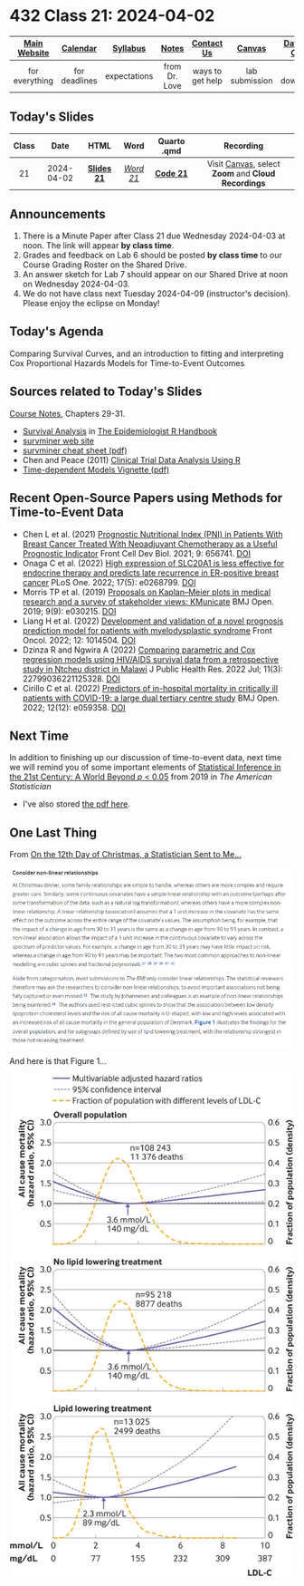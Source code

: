 # 432 Class 21: 2024-04-02

[Main Website](https://thomaselove.github.io/432-2024/) | [Calendar](https://thomaselove.github.io/432-2024/calendar.html) | [Syllabus](https://thomaselove.github.io/432-syllabus-2024/) | [Notes](https://thomaselove.github.io/432-notes/) | [Contact Us](https://thomaselove.github.io/432-2024/contact.html) | [Canvas](https://canvas.case.edu) | [Data and Code](https://github.com/THOMASELOVE/432-data) | [Sources](https://github.com/THOMASELOVE/432-classes-2024/tree/main/sources)
:-----------: | :--------------: | :----------: | :---------: | :-------------: | :-----------: | :------------: |:------:
for everything | for deadlines | expectations | from Dr. Love | ways to get help | lab submission | for downloads | to read

## Today's Slides

Class | Date | HTML | Word | Quarto .qmd | Recording
:---: | :--------: | :------: | :------: | :------: | :-------------:
21 | 2024-04-02 | **[Slides 21](https://thomaselove.github.io/432-slides-2024/slides21.html)** | *[Word 21](https://thomaselove.github.io/432-slides-2024/slides21w.docx)* | **[Code 21](https://github.com/THOMASELOVE/432-slides-2024/blob/main/slides21.qmd)** | Visit [Canvas](https://canvas.case.edu/), select **Zoom** and **Cloud Recordings**

## Announcements

1. There is a Minute Paper after Class 21 due Wednesday 2024-04-03 at noon. The link will appear **by class time**.
2. Grades and feedback on Lab 6 should be posted **by class time** to our Course Grading Roster on the Shared Drive.
3. An answer sketch for Lab 7 should appear on our Shared Drive at noon on Wednesday 2024-04-03.
4. We do not have class next Tuesday 2024-04-09 (instructor's decision). Please enjoy the eclipse on Monday!

## Today's Agenda

Comparing Survival Curves, and an introduction to fitting and interpreting Cox Proportional Hazards Models for Time-to-Event Outcomes

## Sources related to Today's Slides

[Course Notes](https://thomaselove.github.io/432-notes/), Chapters 29-31.

- [Survival Analysis](https://epirhandbook.com/en/survival-analysis.html) in [The Epidemiologist R Handbook](https://epirhandbook.com/en/index.html)
- [survminer web site](https://rpkgs.datanovia.com/survminer/index.html)
- [survminer cheat sheet (pdf)](https://rpkgs.datanovia.com/survminer/survminer_cheatsheet.pdf)
- Chen and Peace (2011) [Clinical Trial Data Analysis Using R](https://www.taylorfrancis.com/books/mono/10.1201/b10478/clinical-trial-data-analysis-using-ding-geng-din-chen-karl-peace)
- [Time-dependent Models Vignette (pdf)](https://cran.r-project.org/web/packages/survival/vignettes/timedep.pdf)

## Recent Open-Source Papers using Methods for Time-to-Event Data 

- Chen L et al. (2021) [Prognostic Nutritional Index (PNI) in Patients With Breast Cancer Treated With Neoadjuvant Chemotherapy as a Useful Prognostic Indicator](https://www.ncbi.nlm.nih.gov/pmc/articles/PMC8042235/) Front Cell Dev Biol. 2021; 9: 656741. [DOI](https://doi.org/10.3389%2Ffcell.2021.656741)
- Onaga C et al. (2022) [High expression of SLC20A1 is less effective for endocrine therapy and predicts late recurrence in ER-positive breast cancer](https://www.ncbi.nlm.nih.gov/pmc/articles/PMC9126382/) PLoS One. 2022; 17(5): e0268799. [DOI](https://doi.org/10.1371%2Fjournal.pone.0268799)
- Morris TP et al. (2019) [Proposals on Kaplan–Meier plots in medical research and a survey of stakeholder views: KMunicate](https://www.ncbi.nlm.nih.gov/pmc/articles/PMC6773317/) BMJ Open. 2019; 9(9): e030215. [DOI](https://doi.org/10.1136%2Fbmjopen-2019-030215)
- Liang H et al. (2022) [Development and validation of a novel prognosis prediction model for patients with myelodysplastic syndrome](https://www.ncbi.nlm.nih.gov/pmc/articles/PMC9597308/) Front Oncol. 2022; 12: 1014504. [DOI](https://doi.org/10.3389%2Ffonc.2022.1014504)
- Dzinza R and Ngwira A (2022) [Comparing parametric and Cox regression models using HIV/AIDS survival data from a retrospective study in Ntcheu district in Malawi](https://www.ncbi.nlm.nih.gov/pmc/articles/PMC9523851/) J Public Health Res. 2022 Jul; 11(3): 22799036221125328. [DOI](https://doi.org/10.1177%2F22799036221125328)
- Cirillo C et al. (2022) [Predictors of in-hospital mortality in critically ill patients with COVID-19: a large dual tertiary centre study](https://www.ncbi.nlm.nih.gov/pmc/articles/PMC9716800/) BMJ Open. 2022; 12(12): e059358. [DOI](https://doi.org/10.1136%2Fbmjopen-2021-059358)

## Next Time

In addition to finishing up our discussion of time-to-event data, next time we will remind you of some important elements of [Statistical Inference in the 21st Century: A World Beyond *p* < 0.05](https://amstat.tandfonline.com/toc/utas20/73/sup1) from 2019 in *The American Statistician* 

- I've also stored [the pdf here](https://github.com/THOMASELOVE/432-sources/blob/main/pdf/ASA_2019_A_World_Beyond.pdf).

## One Last Thing

From [On the 12th Day of Christmas, a Statistician Sent to Me...](https://www.bmj.com/content/379/bmj-2022-072883)

![](figures/christmas5a.png)

And here is that Figure 1...

![](figures/christmas5b.jpg)
